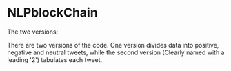 # NLPblockChain

The two versions:

  There are two versions of the code. One version divides data into positive, negative and neutral tweets, while the second version (Clearly named with a leading '2') tabulates each tweet.
